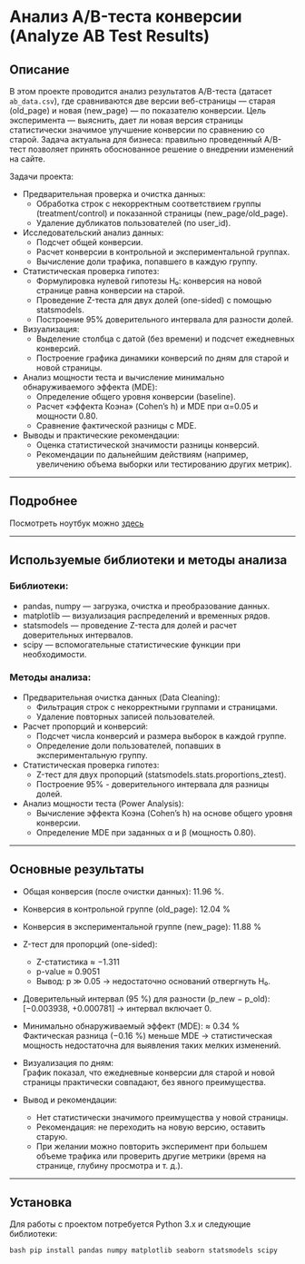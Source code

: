 # Анализ A/B-теста конверсии (Analyze AB Test Results)

## Описание

В этом проекте проводится анализ результатов A/B-теста (датасет `ab_data.csv`), где сравниваются две версии веб-страницы — старая (old_page) и новая (new_page) — по показателю конверсии. Цель эксперимента — выяснить, дает ли новая версия страницы статистически значимое улучшение конверсии по сравнению со старой. Задача актуальна для бизнеса: правильно проведенный A/B-тест позволяет принять обоснованное решение о внедрении изменений на сайте.

Задачи проекта:
- Предварительная проверка и очистка данных:
  - Обработка строк с некорректным соответствием группы (treatment/control) и показанной страницы (new_page/old_page).
  - Удаление дубликатов пользователей (по user_id).
- Исследовательский анализ данных:
  - Подсчет общей конверсии.
  - Расчет конверсии в контрольной и экспериментальной группах.
  - Вычисление доли трафика, попавшего в каждую группу.
- Статистическая проверка гипотез:
  - Формулировка нулевой гипотезы H₀: конверсия на новой странице равна конверсии на старой.
  - Проведение Z-теста для двух долей (one-sided) с помощью statsmodels.
  - Построение 95% доверительного интервала для разности долей.
- Визуализация:
  - Выделение столбца с датой (без времени) и подсчет ежедневных конверсий.
  - Построение графика динамики конверсий по дням для старой и новой страницы.
- Анализ мощности теста и вычисление минимально обнаруживаемого эффекта (MDE):
  - Определение общего уровня конверсии (baseline).
  - Расчет «эффекта Коэна» (Cohen’s h) и MDE при α=0.05 и мощности 0.80.
  - Сравнение фактической разницы с MDE.
- Выводы и практические рекомендации:
  - Оценка статистической значимости разницы конверсий.
  - Рекомендации по дальнейшим действиям (например, увеличению объема выборки или тестированию других метрик).

---

## Подробнее

Посмотреть ноутбук можно [здесь](Analyze_ab_test_results.ipynb)

---

## Используемые библиотеки и методы анализа

### Библиотеки:
- pandas, numpy — загрузка, очистка и преобразование данных.
- matplotlib — визуализация распределений и временных рядов.
- statsmodels — проведение Z-теста для долей и расчет доверительных интервалов.
- scipy — вспомогательные статистические функции при необходимости.

### Методы анализа:
- Предварительная очистка данных (Data Cleaning):
  - Фильтрация строк с некорректными группами и страницами.
  - Удаление повторных записей пользователей.
- Расчет пропорций и конверсий:
  - Подсчет числа конверсий и размера выборок в каждой группе.
  - Определение доли пользователей, попавших в экспериментальную группу.
- Статистическая проверка гипотез:
  - Z-тест для двух пропорций (statsmodels.stats.proportions_ztest).
  - Построение 95% - доверительного интервала для разницы долей.
- Анализ мощности теста (Power Analysis):
  - Вычисление эффекта Коэна (Cohen’s h) на основе общего уровня конверсии.
  - Определение MDE при заданных α и β (мощность 0.80).

---

## Основные результаты

- Общая конверсия (после очистки данных): 11.96 %.
- Конверсия в контрольной группе (old_page): 12.04 %  
- Конверсия в экспериментальной группе (new_page): 11.88 %
- Z-тест для пропорций (one-sided):
  - Z-статистика ≈ −1.311  
  - p-value ≈ 0.9051  
  - Вывод: p ≫ 0.05 → недостаточно оснований отвергнуть H₀.  
- Доверительный интервал (95 %) для разности (p_new − p_old):  
  [−0.003938, +0.000781] → интервал включает 0.
- Минимально обнаруживаемый эффект (MDE): ≈ 0.34 %  
  Фактическая разница (−0.16 %) меньше MDE → статистическая мощность недостаточна для выявления таких мелких изменений.

- Визуализация по дням:  
  График показал, что ежедневные конверсии для старой и новой страницы практически совпадают, без явного преимущества.
- Вывод и рекомендации:  
  - Нет статистически значимого преимущества у новой страницы.  
  - Рекомендация: не переходить на новую версию, оставить старую.  
  - При желании можно повторить эксперимент при большем объеме трафика или проверить другие метрики (время на странице, глубину просмотра и т. д.).

---

## Установка

Для работы с проектом потребуется Python 3.x и следующие библиотеки:

`bash
pip install pandas numpy matplotlib seaborn statsmodels scipy`

